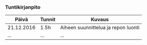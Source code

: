 ### Tuntikirjanpito
Päivä | Tunnit | Kuvaus
--------------- | ----- | ------
21.12.2016 | 1.5h | Aiheen suunnittelua ja repon luonti
... | ... | ...
